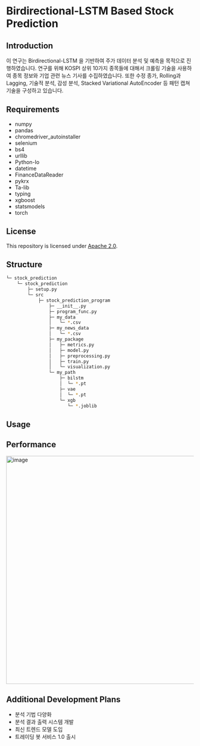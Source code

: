 # Birdirectional-LSTM Based Stock Prediction

## Introduction
이 연구는 Birdirectional-LSTM 을 기반하여 주가 데이터 분석 및 예측을 목적으로 진행하였습니다.
연구를 위해 KOSPI 상위 10가지 종목들에 대해서
크롤링 기술을 사용하여 종목 정보와 기업 관련 뉴스 기사를 수집하였습니다.
또한 수정 종가, Rolling과 Lagging, 기술적 분석, 감성 분석, Stacked Variational AutoEncoder 등 패턴 캡쳐 기술을 구성하고 있습니다.

## Requirements
- numpy
- pandas
- chromedriver_autoinstaller
- selenium
- bs4
- urllib
- Python-Io
- datetime
- FinanceDataReader
- pykrx
- Ta-lib
- typing
- xgboost
- statsmodels
- torch

## License
This repository is licensed under [Apache 2.0](https://github.com/paulms77/BiLSTM-StockPrediction-Algorithm/blob/main/LICENSE).

## Structure
```bash
└─ stock_prediction
    └─ stock_prediction
        ├─ setup.py
        └─ src
            ├─ stock_prediction_program
                ├─ __init__.py
                ├─ program_func.py
                ├─ my_data
                │   └─ *.csv
                ├─ my_news_data
                │   └─ *.csv
                ├─ my_package
                │   ├─ metrics.py
                │   ├─ model.py
                │   ├─ preprocessing.py
                │   ├─ train.py
                │   └─ visualization.py
                └─ my_path
                    ├─ bilstm
                    │  └─ *.pt
                    ├─ vae
                    │  └─ *.pt
                    └─ xgb
                       └─ *.joblib   
```
## Usage

## Performance
<img width="612" alt="image" src="https://github.com/paulms77/BiLSTM-StockPrediction-Algorithm/assets/69188065/5d692899-d1b6-4b20-a80d-58f9b0b527e5">

## Additional Development Plans
- 분석 기법 다양화
- 분석 결과 출력 시스템 개발
- 최신 트렌드 모델 도입
- 트레이딩 봇 서비스 1.0 출시

